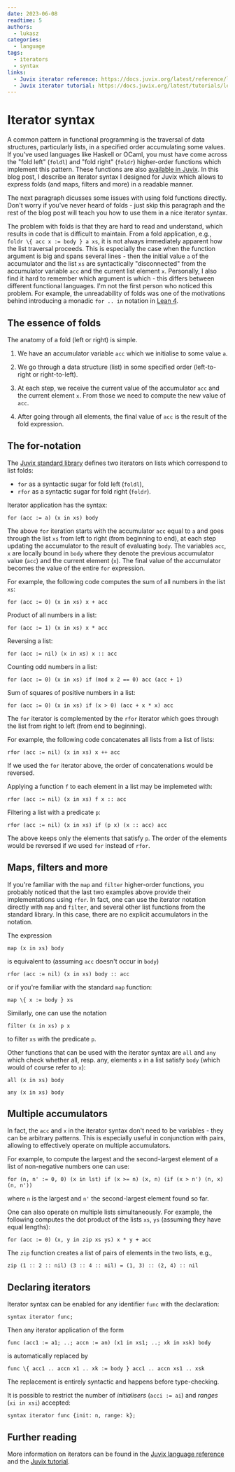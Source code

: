 ```yaml
---
date: 2023-06-08
readtime: 5
authors:
  - lukasz
categories:
  - language
tags:
  - iterators
  - syntax
links:
  - Juvix iterator reference: https://docs.juvix.org/latest/reference/language/iterators
  - Juvix iterator tutorial: https://docs.juvix.org/latest/tutorials/learn/#iteration-over-data-structures
---
```


# Iterator syntax

A common pattern in functional programming is the traversal of data structures, particularly lists, in a specified order accumulating some values. If you've used languages like Haskell or OCaml, you must have come across the "fold left" (`foldl`) and "fold right" (`foldr`) higher-order functions which implement this pattern. These functions are also [available in Juvix][juvix-folds]. In this blog post, I describe an iterator syntax I designed for Juvix which allows to express folds (and maps, filters and more) in a readable manner.

The next paragraph dicusses some issues with using fold functions directly. Don't worry if you've never heard of folds - just skip this paragraph and the rest of the blog post will teach you how to use them in a nice iterator syntax.

The problem with folds is that they are hard to read and understand, which results in code that is difficult to maintain. From a fold application, e.g., `foldr \{ acc x := body } a xs`, it is not always immediately apparent how the list traversal proceeds. This is especially the case when the function argument is big and spans several lines - then the initial value `a` of the accumulator and the list `xs` are syntactically "disconnected" from the accumulator variable `acc` and the current list element `x`. Personally, I also find it hard to remember which argument is which - this differs between different functional languages. I'm not the first person who noticed this problem. For example, the unreadability of folds was one of the motivations behind introducing a monadic `for .. in` notation in [Lean 4][lean-for].

## The essence of folds

The anatomy of a fold (left or right) is simple.

1. We have an accumulator variable `acc` which we initialise to some value `a`.

2. We go through a data structure (list) in some specified order (left-to-right or right-to-left).

3. At each step, we receive the current value of the accumulator `acc` and the current element `x`. From those we need to compute the new value of `acc`.

4. After going through all elements, the final value of `acc` is the result of the fold expression.

## The for-notation

The [Juvix standard library][juvix-stdlib] defines two iterators on lists which correspond to list folds:

- `for` as a syntactic sugar for fold left (`foldl`),
- `rfor` as a syntactic sugar for fold right (`foldr`).

Iterator application has the syntax:

```juvix
for (acc := a) (x in xs) body
```

The above `for` iteration starts with the accumulator `acc` equal to `a` and goes through the list `xs` from left to right (from beginning to end), at each step updating the accumulator to the result of evaluating `body`. The variables `acc`, `x` are locally bound in `body` where they denote the previous accumulator value (`acc`) and the current element (`x`). The final value of the accumulator becomes the value of the entire `for` expression.

For example, the following code computes the sum of all numbers in the list `xs`:

```juvix
for (acc := 0) (x in xs) x + acc
```

Product of all numbers in a list:

```juvix
for (acc := 1) (x in xs) x * acc
```

Reversing a list:

```juvix
for (acc := nil) (x in xs) x :: acc
```

Counting odd numbers in a list:

```juvix
for (acc := 0) (x in xs) if (mod x 2 == 0) acc (acc + 1)
```

Sum of squares of positive numbers in a list:

```juvix
for (acc := 0) (x in xs) if (x > 0) (acc + x * x) acc
```

The `for` iterator is complemented by the `rfor` iterator which goes through the list from right to left (from end to beginning).

For example, the following code concatenates all lists from a list of lists:

```juvix
rfor (acc := nil) (x in xs) x ++ acc
```

If we used the `for` iterator above, the order of concatenations would be reversed.

Applying a function `f` to each element in a list may be implemeted with:

```juvix
rfor (acc := nil) (x in xs) f x :: acc
```

Filtering a list with a predicate `p`:

```juvix
rfor (acc := nil) (x in xs) if (p x) (x :: acc) acc
```

The above keeps only the elements that satisfy `p`. The order of the elements would be reversed if we used `for` instead of `rfor`.

## Maps, filters and more

If you're familiar with the `map` and `filter` higher-order functions, you probably noticed that the last two examples above provide their implementations using `rfor`. In fact, one can use the iterator notation directly with `map` and `filter`, and several other list functions from the standard library. In this case, there are no explicit accumulators in the notation.

The expression

```juvix
map (x in xs) body
```

is equivalent to (assuming `acc` doesn't occur in `body`)

```juvix
rfor (acc := nil) (x in xs) body :: acc
```

or if you're familiar with the standard `map` function:

```juvix
map \{ x := body } xs
```

Similarly, one can use the notation

```juvix
filter (x in xs) p x
```

to filter `xs` with the predicate `p`.

Other functions that can be used with the iterator syntax are `all` and `any` which check whether all, resp. any, elements `x` in a list satisfy `body` (which would of course refer to `x`):

```juvix
all (x in xs) body

any (x in xs) body
```

## Multiple accumulators

In fact, the `acc` and `x` in the iterator syntax don't need to be variables - they can be arbitrary patterns. This is especially useful in conjunction with pairs, allowing to effectively operate on multiple accumulators.

For example, to compute the largest and the second-largest element of a list of non-negative numbers one can use:

```juvix
for (n, n' := 0, 0) (x in lst) if (x >= n) (x, n) (if (x > n') (n, x) (n, n'))
```
where `n` is the largest and `n'` the second-largest element found so far.

One can also operate on multiple lists simultaneously. For example, the following computes the dot product of the lists `xs`, `ys` (assuming they have equal lengths):

```juvix
for (acc := 0) (x, y in zip xs ys) x * y + acc
```

The `zip` function creates a list of pairs of elements in the two lists, e.g.,

```juvix
zip (1 :: 2 :: nil) (3 :: 4 :: nil) = (1, 3) :: (2, 4) :: nil
```

## Declaring iterators

Iterator syntax can be enabled for any identifier `func` with the declaration:

```juvix
syntax iterator func;
```

Then any iterator application of the form

```juvix
func (acc1 := a1; ..; accn := an) (x1 in xs1; ..; xk in xsk) body
```

is automatically replaced by

```juvix
func \{ acc1 .. accn x1 .. xk := body } acc1 .. accn xs1 .. xsk
```

The replacement is entirely syntactic and happens before type-checking.

It is possible to restrict the number of _initialisers_ (`acci := ai`) and _ranges_ (`xi in xsi`) accepted:

```juvix
syntax iterator func {init: n, range: k};
```

## Further reading

More information on iterators can be found in the [Juvix language reference][juvix-reference-iterators] and the [Juvix tutorial][juvix-tutorial-iterators].

[lean-for]: https://leanprover.github.io/functional_programming_in_lean/monad-transformers/do.html#loops
[juvix-folds]: https://anoma.github.io/juvix-stdlib/Stdlib.Data.List.Base.html
[juvix-stdlib]: https://anoma.github.io/juvix-stdlib
[juvix-reference-iterators]: https://docs.juvix.org/latest/reference/language/iterators
[juvix-tutorial-iterators]: https://docs.juvix.org/latest/tutorials/learn/#iteration-over-data-structures
